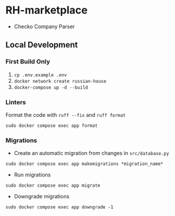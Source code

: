 # RH-marketplace

*  Checko Company Parser

## Local Development

### First Build Only
1. `cp .env.example .env`
2. `docker network create russian-house`
3. `docker-compose up -d --build`

### Linters
Format the code with `ruff --fix` and `ruff format`
```shell
sudo docker compose exec app format
```

### Migrations
- Create an automatic migration from changes in `src/database.py`
```shell
sudo docker compose exec app makemigrations *migration_name*

```
- Run migrations
```shell
sudo docker compose exec app migrate
```
- Downgrade migrations
```shell
sudo docker compose exec app downgrade -1
```